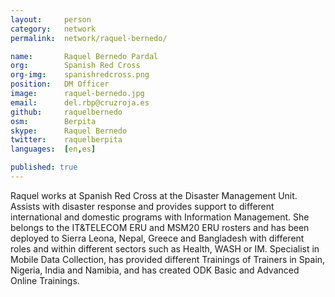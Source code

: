 ```yaml
---
layout:     person
category:   network
permalink:  network/raquel-bernedo/

name:       Raquel Bernedo Pardal
org:        Spanish Red Cross
org-img:    spanishredcross.png
position:   DM Officer
image:      raquel-bernedo.jpg
email:      del.rbp@cruzroja.es
github:     raquelbernedo
osm:        Berpita
skype:      Raquel Bernedo
twitter:    raquelberpita
languages:  [en,es]

published: true
---
```


Raquel works at Spanish Red Cross at the Disaster Management Unit. Assists with disaster response and provides support to different international and domestic programs with Information Management. She belongs to the IT&TELECOM ERU and MSM20 ERU rosters and has been deployed to Sierra Leona, Nepal, Greece and Bangladesh with different roles and within different sectors such as Health, WASH or IM. Specialist in Mobile Data Collection, has provided different Trainings of Trainers in Spain, Nigeria, India and Namibia, and has created ODK Basic and Advanced Online Trainings. 
